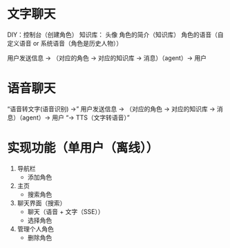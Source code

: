 # 文字聊天
DIY：控制台（创建角色）
知识库：
头像
角色的简介（知识库）
角色的语音（自定义语音 or 系统语音（角色是历史人物））

用户发送信息 -> （对应的角色 -> 对应的知识库 -> 消息）（agent）-> 用户

# 语音聊天
“语音转文字(语音识别) ->” 用户发送信息 -> （对应的角色 -> 对应的知识库 -> 消息）（agent）-> 用户 “-> TTS（文字转语音）”


# 实现功能（单用户（离线））
1. 导航栏
    - 添加角色
2. 主页
    - 搜索角色
3. 聊天界面（搜索）
    - 聊天（语音 + 文字（SSE））
    - 选择角色
4. 管理个人角色
    - 删除角色